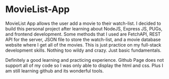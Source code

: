 # MovieList-App

MovieList App allows the user add a movie to their watch-list. I decided to build this personal project after learning about NodeJS, Express JS, PUGs, and frontend development. Some methods that I used are FetchAPI, REST API for the server, JSON file to store the watch-list, and a movie database website where I get all of the movies. This is just practice on my full-stack development skills. Nothing too wildy and crazy. Just basic fundamentals.

Definitely a good learning and practicing experience. Github Page does not support all of my code so I was only able to display the html and css. Plus I am still learning github and its wonderful tools.

